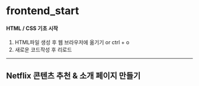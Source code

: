 # frontend_start

#### HTML / CSS 기초 시작
1. HTML파일 생성 후 웹 브라우저에 옮기기 or ctrl + o
2. 새로운 코드작성 후 리로드
---------------------

## Netflix 콘텐츠 추천 & 소개 페이지 만들기

